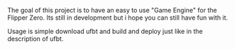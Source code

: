 The goal of this project is to have an easy to use "Game Engine" for the Flipper Zero.
Its still in development but i hope you can still have fun with it. 

Usage is simple download ufbt and build and deploy just like in the description of ufbt.
